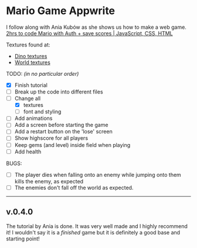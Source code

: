 # Mario Game Appwrite
I follow along with Ania Kubów as she shows us how to make a web game.
[2hrs to code Mario with Auth + save scores | JavaScript, CSS, HTML](https://youtu.be/1CVSI3MZNNg?si=oOwU493Bz5hn1Wsw)

Textures found at:
- [Dino textures](https://arks.itch.io/dino-characters)
- [World textures](https://rottingpixels.itch.io/nature-platformer-tileset)

TODO: *(in no particular order)*
- [x] Finish tutorial
- [ ] Break up the code into different files
- [ ] Change all 
    - [x] textures
    - [ ] font and styling
- [ ] Add animations
- [ ] Add a screen before starting the game
- [ ] Add a restart button on the 'lose' screen
- [ ] Show highscore for all players
- [ ] Keep gems (and level) inside field when playing
- [ ] Add health

BUGS: 
- [ ] The player dies when falling onto an enemy while jumping onto them kills the enemy, as expected
- [ ] The enemies don't fall off the world as expected.

--- 

## v.0.4.0
The tutorial by Ania is done. It was very well made and I highly recommend it! I wouldn't say it is a *finished* game but it is definitely a good base and starting point!
